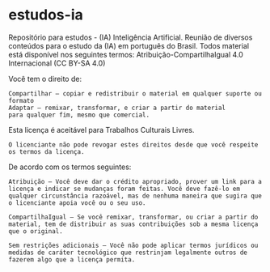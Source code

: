 # estudos-ia
Repositório para estudos - (IA) Inteligência Artificial.
Reunião de diversos conteúdos para o estudo da (IA) em português do Brasil.
Todos material está disponível nos seguintes termos:
Atribuição-CompartilhaIgual 4.0 Internacional (CC BY-SA 4.0) 

Você tem o direito de:

    Compartilhar — copiar e redistribuir o material em qualquer suporte ou formato
    Adaptar — remixar, transformar, e criar a partir do material
    para qualquer fim, mesmo que comercial.

Esta licença é aceitável para Trabalhos Culturais Livres.

    O licenciante não pode revogar estes direitos desde que você respeite os termos da licença.

De acordo com os termos seguintes:

    Atribuição — Você deve dar o crédito apropriado, prover um link para a licença e indicar se mudanças foram feitas. Você deve fazê-lo em qualquer circunstância razoável, mas de nenhuma maneira que sugira que o licenciante apoia você ou o seu uso.

    CompartilhaIgual — Se você remixar, transformar, ou criar a partir do material, tem de distribuir as suas contribuições sob a mesma licença que o original.

    Sem restrições adicionais — Você não pode aplicar termos jurídicos ou medidas de caráter tecnológico que restrinjam legalmente outros de fazerem algo que a licença permita.
